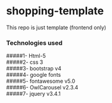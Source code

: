 # shopping-template
This repo is just template (frontend only) 

### Technologies used
  #####1- Html-5 <br/>
  #####2- css 3 <br/>
  #####3- bootstrap v4 <br/>
  #####4- google fonts <br/>
  #####5- fontawesome v5.0 <br/>
  #####6- OwlCarousel v2.3.4 <br/>
  #####7- jquery v3.4.1 
  
  
